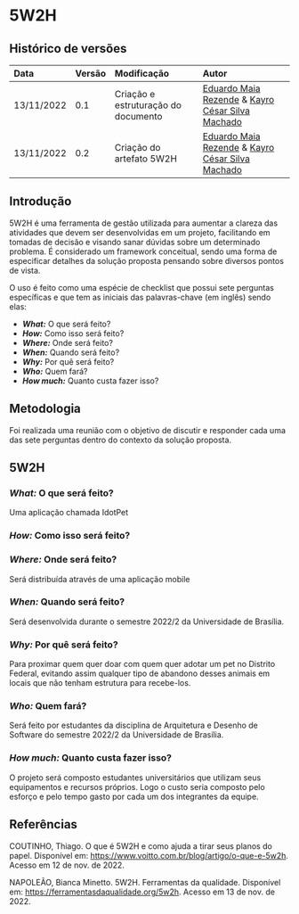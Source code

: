 # 5W2H

## Histórico de versões
| Data | Versão | Modificação | Autor |
| :- | :- | :- | :- |
| 13/11/2022 | 0.1    | Criação e estruturação do documento | [Eduardo Maia Rezende](https://github.com/eduardomr) & [Kayro César Silva Machado](https://github.com/kayrocesar)| 
| 13/11/2022 | 0.2    | Criação do artefato 5W2H | [Eduardo Maia Rezende](https://github.com/eduardomr) & [Kayro César Silva Machado](https://github.com/kayrocesar)| 

## Introdução

5W2H é uma ferramenta de gestão utilizada para aumentar a clareza das atividades que devem ser desenvolvidas em um projeto, facilitando em tomadas de decisão e visando sanar dúvidas sobre um determinado problema. É considerado um framework conceitual, sendo uma forma de especificar detalhes da solução proposta
pensando sobre diversos pontos de vista.

O uso é feito como uma espécie de checklist que possui sete perguntas específicas e que tem as iniciais das palavras-chave (em inglês) sendo elas:

 - ***What:***  O que será feito?
 - ***How:*** Como isso será feito?
 - ***Where:***  Onde será feito?
 - ***When:***  Quando será feito?
 - ***Why:***  Por quê será feito?
 - ***Who:***  Quem fará?
 - ***How much:***  Quanto custa fazer isso?


## Metodologia

Foi realizada uma reunião com o objetivo de discutir e responder cada uma das sete perguntas dentro do contexto da solução proposta.


## 5W2H

### ***What:***  O que será feito?

Uma aplicação chamada IdotPet

### ***How:***  Como isso será feito?



### ***Where:***  Onde será feito?

Será distribuída através de uma aplicação mobile

### ***When:***  Quando será feito?

Será desenvolvida durante o semestre 2022/2 da Universidade de Brasília.

### ***Why:*** Por quê será feito?

Para proximar quem quer doar com quem quer adotar um pet no Distrito Federal, evitando assim qualquer tipo de abandono desses animais em locais que não tenham estrutura para recebe-los.

### ***Who:*** Quem fará?

Será feito por estudantes da disciplina de Arquitetura e Desenho de Software do semestre 2022/2 da Universidade de Brasília.

### ***How much:***  Quanto custa fazer isso?

O projeto será composto estudantes universitários que utilizam seus equipamentos e recursos próprios. Logo o custo seria composto pelo esforço e pelo tempo gasto por cada um dos integrantes da equipe.

## Referências

COUTINHO, Thiago. O que é 5W2H e como ajuda a tirar seus planos do papel. Disponível em: <https://www.voitto.com.br/blog/artigo/o-que-e-5w2h>. Acesso em 12 de nov. de 2022.

NAPOLEÃO, Bianca Minetto. 5W2H. Ferramentas da qualidade. Disponível em: https://ferramentasdaqualidade.org/5w2h.  Acesso em 13 de nov. de 2022.
